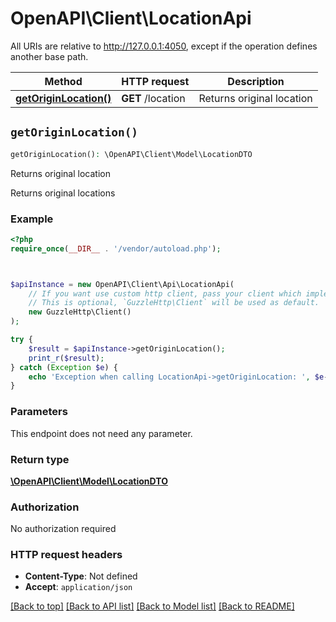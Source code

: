 # OpenAPI\Client\LocationApi

All URIs are relative to http://127.0.0.1:4050, except if the operation defines another base path.

| Method | HTTP request | Description |
| ------------- | ------------- | ------------- |
| [**getOriginLocation()**](LocationApi.md#getOriginLocation) | **GET** /location | Returns original location |


## `getOriginLocation()`

```php
getOriginLocation(): \OpenAPI\Client\Model\LocationDTO
```

Returns original location

Returns original locations

### Example

```php
<?php
require_once(__DIR__ . '/vendor/autoload.php');



$apiInstance = new OpenAPI\Client\Api\LocationApi(
    // If you want use custom http client, pass your client which implements `GuzzleHttp\ClientInterface`.
    // This is optional, `GuzzleHttp\Client` will be used as default.
    new GuzzleHttp\Client()
);

try {
    $result = $apiInstance->getOriginLocation();
    print_r($result);
} catch (Exception $e) {
    echo 'Exception when calling LocationApi->getOriginLocation: ', $e->getMessage(), PHP_EOL;
}
```

### Parameters

This endpoint does not need any parameter.

### Return type

[**\OpenAPI\Client\Model\LocationDTO**](../Model/LocationDTO.md)

### Authorization

No authorization required

### HTTP request headers

- **Content-Type**: Not defined
- **Accept**: `application/json`

[[Back to top]](#) [[Back to API list]](../../README.md#endpoints)
[[Back to Model list]](../../README.md#models)
[[Back to README]](../../README.md)
